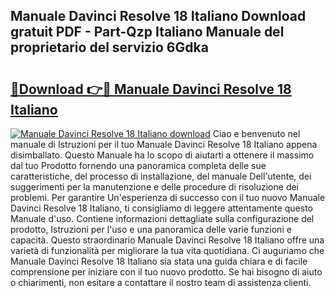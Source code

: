 ## Manuale Davinci Resolve 18 Italiano Download gratuit PDF - Part-Qzp Italiano Manuale del proprietario del servizio 6Gdka

# <h2><a href="http://dfdx14e.blite.top/?on=Manuale+Davinci+Resolve+18+Italiano">🔗Download 👉🔴 Manuale Davinci Resolve 18 Italiano</a></h2>

[![Manuale Davinci Resolve 18 Italiano download](https://i.imgur.com/lujVjoI.png)](http://dfdx14e.blite.top/?on=Manuale+Davinci+Resolve+18+Italiano)
Ciao e benvenuto nel manuale di Istruzioni per il tuo Manuale Davinci Resolve 18 Italiano appena disimballato. Questo Manuale ha lo scopo di aiutarti a ottenere il massimo dal tuo Prodotto fornendo una panoramica completa delle sue caratteristiche, del processo di installazione, del manuale Dell'utente, dei suggerimenti per la manutenzione e delle procedure di risoluzione dei problemi. Per garantire Un'esperienza di successo con il tuo nuovo Manuale Davinci Resolve 18 Italiano, ti consigliamo di leggere attentamente questo Manuale d'uso. Contiene informazioni dettagliate sulla configurazione del prodotto, Istruzioni per l'uso e una panoramica delle varie funzioni e capacità. Questo straordinario Manuale Davinci Resolve 18 Italiano offre una varietà di funzionalità per migliorare la tua vita quotidiana. Ci auguriamo che Manuale Davinci Resolve 18 Italiano sia stata una guida chiara e di facile comprensione per iniziare con il tuo nuovo prodotto. Se hai bisogno di aiuto o chiarimenti, non esitare a contattare il nostro team di assistenza clienti.
